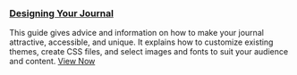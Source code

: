 ### [Designing Your Journal](/designing-your-journal/en/)

This guide gives advice and information on how to make your journal attractive, accessible, and unique. It explains how to customize existing themes, create CSS files, and select images and fonts to suit your audience and content. [View Now](/designing-your-journal/en/)
